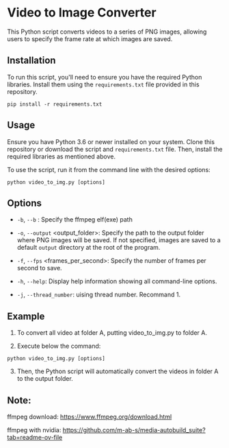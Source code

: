 # Video to Image Converter

This Python script converts videos to a series of PNG images, allowing users to specify the frame rate at which images are saved. 

## Installation

To run this script, you'll need to ensure you have the required Python libraries. Install them using the `requirements.txt` file provided in this repository.


```
pip install -r requirements.txt
```

## Usage

Ensure you have Python 3.6 or newer installed on your system. Clone this repository or download the script and `requirements.txt` file. Then, install the required libraries as mentioned above.

To use the script, run it from the command line with the desired options:

```
python video_to_img.py [options]
```

## Options

- `-b`, `--b` <ffmpeg path>: Specify the ffmpeg elf(exe) path 

- `-o`, `--output` <output_folder>: Specify the path to the output folder where PNG images will be saved. If not specified, images are saved to a default `output` directory at the root of the program.

- `-f`, `--fps` <frames_per_second>: Specify the number of frames per second to save.

- `-h`, `--help`: Display help information showing all command-line options.

- `-j`, `--thread_number`: uising thread number. Recommand 1.

## Example

1. To convert all video at folder A, putting video_to_img.py to folder A.

2. Execute below the command:

```
python video_to_img.py [options]
```

3. Then, the Python script will automatically convert the videos in folder A to the output folder.

## Note:
ffmpeg download: https://www.ffmpeg.org/download.html

ffmpeg with nvidia: https://github.com/m-ab-s/media-autobuild_suite?tab=readme-ov-file


